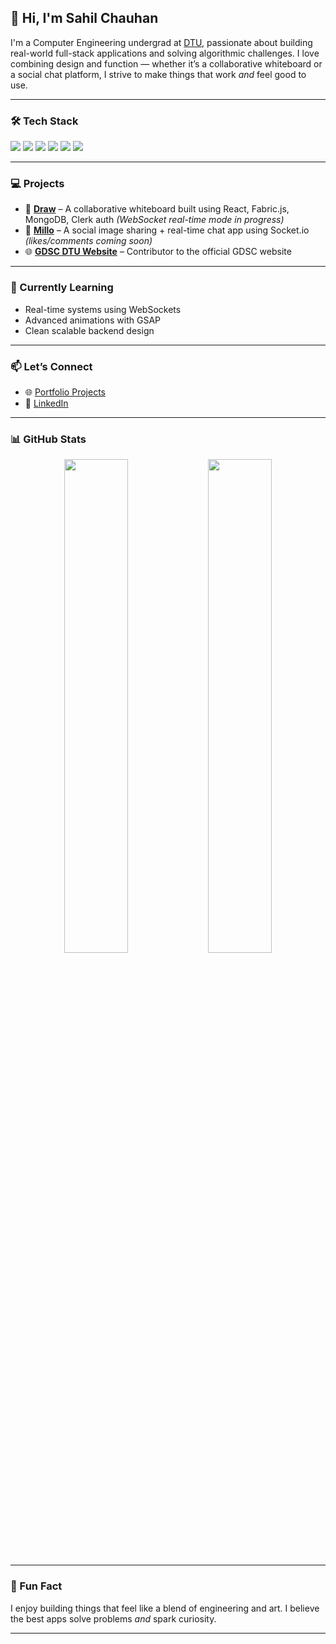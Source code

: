 ## 👋 Hi, I'm Sahil Chauhan

I'm a Computer Engineering undergrad at [DTU](https://www.dtu.ac.in/), passionate about building real-world full-stack applications and solving algorithmic challenges. I love combining design and function — whether it’s a collaborative whiteboard or a social chat platform, I strive to make things that work *and* feel good to use.

---

### 🛠 Tech Stack

<p align="left">
  <img src="https://img.shields.io/badge/C++-00599C?style=flat&logo=c%2B%2B&logoColor=white" />
  <img src="https://img.shields.io/badge/JavaScript-f7df1e?style=flat&logo=javascript&logoColor=black" />
  <img src="https://img.shields.io/badge/Node.js-339933?style=flat&logo=node.js&logoColor=white" />
  <img src="https://img.shields.io/badge/React-61DAFB?style=flat&logo=react&logoColor=black" />
  <img src="https://img.shields.io/badge/MongoDB-47A248?style=flat&logo=mongodb&logoColor=white" />
  <img src="https://img.shields.io/badge/Socket.io-010101?style=flat&logo=socket.io&logoColor=white" />
</p>

---

### 💻 Projects

* 🎨 [**Draw**](https://draw-dy90.onrender.com/) – A collaborative whiteboard built using React, Fabric.js, MongoDB, Clerk auth *(WebSocket real-time mode in progress)*
* 📸 [**Millo**](https://millo-hcdb.onrender.com/) – A social image sharing + real-time chat app using Socket.io *(likes/comments coming soon)*
* 🌐 [**GDSC DTU Website**](https://gdgdtu.vercel.app/) – Contributor to the official GDSC website

---

### 🧠 Currently Learning

* Real-time systems using WebSockets
* Advanced animations with GSAP
* Clean scalable backend design

---

### 📫 Let’s Connect

* 🌐 [Portfolio Projects](https://github.com/sahilchauhan11/)
* 🔗 [LinkedIn](http://www.linkedin.com/in/sahil-chauhan-566bb5286)

---

### 📊 GitHub Stats

<p align="center">
  <img src="https://github-readme-stats.vercel.app/api?username=sahilchauhan11&show_icons=true&theme=radical" width="45%" />
  <img src="https://github-readme-streak-stats.herokuapp.com?user=sahilchauhan11&theme=radical&hide_border=true" width="45%" />
</p>

---

### 🧩 Fun Fact

I enjoy building things that feel like a blend of engineering and art. I believe the best apps solve problems *and* spark curiosity.

---
